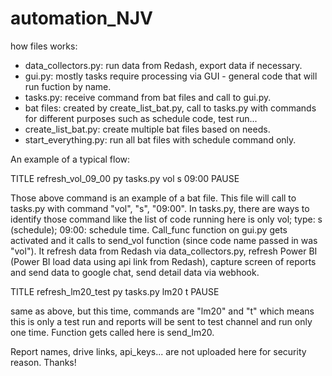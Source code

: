 # automation_NJV
how files works:
- data_collectors.py: run data from Redash, export data if necessary.
- gui.py: mostly tasks require processing via GUI - general code that will run fuction by name.
- tasks.py: receive command from bat files and call to gui.py.
- bat files: created by create_list_bat.py, call to tasks.py with commands for different purposes such as schedule code, test run...
- create_list_bat.py: create multiple bat files based on needs.
- start_everything.py: run all bat files with schedule command only.

An example of a typical flow:

TITLE refresh_vol_09_00
py tasks.py vol s 09:00
PAUSE

Those above command is an example of a bat file. This file will call to tasks.py with command "vol", "s", "09:00". In tasks.py, there are ways to identify those command like the list of code running here is only vol; type: s (schedule); 09:00: schedule time. Call_func function on gui.py gets activated and it calls to send_vol function (since code name passed in was "vol"). It refresh data from Redash via data_collectors.py, refresh Power BI (Power BI load data using api link from Redash), capture screen of reports and send data to google chat, send detail data via webhook.

TITLE refresh_lm20_test
py tasks.py lm20 t
PAUSE

same as above, but this time, commands are "lm20" and "t" which means this is only a test run and reports will be sent to test channel and run only one time. Function gets called here is send_lm20.


Report names, drive links, api_keys... are not uploaded here for security reason. Thanks!

